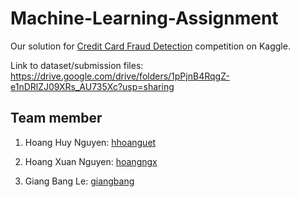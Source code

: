 # Machine-Learning-Assignment
Our solution for [Credit Card Fraud Detection](https://www.kaggle.com/c/ieee-fraud-detection) competition on Kaggle.

Link to dataset/submission files: https://drive.google.com/drive/folders/1pPjnB4RqgZ-e1nDRlZJ09XRs_AU735Xc?usp=sharing

## Team member

1. Hoang Huy Nguyen: [hhoanguet](https://github.com/hhoanguet)

3. Hoang Xuan Nguyen: [hoangngx](https://github.com/hoangngx)

5. Giang Bang Le: [giangbang](https://github.com/giangbang)
